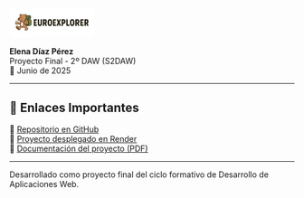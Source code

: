 <img src="src/main/resources/static/img/logo.jpg" alt="logo" width="150"/>

**Elena Díaz Pérez**  
Proyecto Final - 2º DAW (S2DAW)  
📅 Junio de 2025  

---

## 📎 Enlaces Importantes

🔗 [Repositorio en GitHub](https://github.com/elenadiazp/EuroExplorer)  
🔗 [Proyecto desplegado en Render](https://euroexplorer.onrender.com)  
📄 [Documentación del proyecto (PDF)](./documentacion.pdf) 

---

Desarrollado como proyecto final del ciclo formativo de Desarrollo de Aplicaciones Web.  

